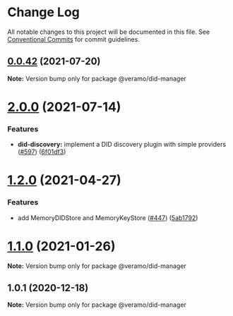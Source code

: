 # Change Log

All notable changes to this project will be documented in this file.
See [Conventional Commits](https://conventionalcommits.org) for commit guidelines.

## [0.0.42](https://github.com/uport-project/veramo/compare/v2.0.1...v0.0.42) (2021-07-20)

**Note:** Version bump only for package @veramo/did-manager





# [2.0.0](https://github.com/uport-project/veramo/compare/v1.2.2...v2.0.0) (2021-07-14)


### Features

* **did-discovery:** implement a DID discovery plugin with simple providers ([#597](https://github.com/uport-project/veramo/issues/597)) ([6f01df3](https://github.com/uport-project/veramo/commit/6f01df38a732ba314d1e60728d65f511d26bfdcb))





# [1.2.0](https://github.com/uport-project/veramo/compare/v1.1.2...v1.2.0) (2021-04-27)


### Features

* add MemoryDIDStore and MemoryKeyStore ([#447](https://github.com/uport-project/veramo/issues/447)) ([5ab1792](https://github.com/uport-project/veramo/commit/5ab1792f080cc319a9899e39dc9b634a05aa4f7c))





# [1.1.0](https://github.com/uport-project/veramo/compare/v1.0.1...v1.1.0) (2021-01-26)

**Note:** Version bump only for package @veramo/did-manager





## 1.0.1 (2020-12-18)

**Note:** Version bump only for package @veramo/did-manager
